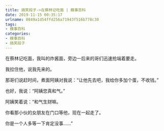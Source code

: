 ```yaml
---
title: 搞笑段子->在蔡林记吃面 | 糗事百科
date: 2019-11-15 00:35:17
urlname: 0849a1d54ffd256a71943f516b778c30
tags: 
- 糗事百科
categories:
- 糗事百科
- 搞笑段子
---
```

在蔡林记吃面，我叫的炸酱面，旁边一后来的哥们迅速抢端着要走。

我拉住他，说我先来的。

那哥们说赶时间，煮面阿姨对我说：“让他先去吧，我给你多加个蛋，不收钱。”

也好，我说：“阿姨您真和气。”

阿姨笑着说：“和气生财嘛。

你看那小伙的女朋友在门口等他，现在一起走了。

你是一个人多等一下肯定没事……”


